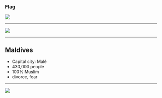 ### Flag

![](https://upload.wikimedia.org/wikipedia/commons/0/0f/Flag_of_Maldives.svg)

---------------

![](https://upload.wikimedia.org/wikipedia/commons/4/4b/Maldives_%28orthographic_projection%29.svg)


---------------

## Maldives

- Capital city: Malé
- 430,000 people
- 100% Muslim
- divorce, fear


---------------

![](https://player.vimeo.com/video/81228643)